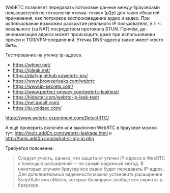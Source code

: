 WebRTC позволяет передавать потоковые данные между браузерами пользователей по технологии «точка-точка» (p2p) для таких областей применения, как потоковое воспроизведение аудио и видео. При использовании  возможно раскрытие реального IP пользователя, в т. ч. локального (за NAT) посредством протокола STUN. Причём, де-анонимизация адреса может происходить даже при использовании прокси и TOR/VPN-соединений. Утечка DNS-адреса также имеет место быть.

Тестирование на утечку ip-адреса.

- https://whoer.net/
- https://ipleak.net/
- https://diafygi.github.io/webrtc-ips/
- https://www.browserleaks.com/webrtc
- https://www.ip-secrets.com/
- https://www.perfect-privacy.com/webrtc-leaktest/
- https://hidester.com/webrtc-ip-leak-test/
- https://net.ipcalf.com/
- https://ip.voidsec.com/

https://www.webrtc-experiment.com/DetectRTC/

А ещё проверить включён или выключен WebRTC в браузере можно тут:
http://tools.add0n.com/webrtc-leakage.html
и
http://tools.add0n.com/what-is-my-ip.php

Требуется пояснение.
> Следует учесть, однако, что защита от утечки IP-адреса в WebRTC с помощью расширений — не самый надежный метод. В некоторых случаях браузер все равно будет передавать IP-адрес. Для дополнительной надежности можно установить расширение ScriptSafe или uMatrix, которые блокируют вообще все скрипты в браузере.

